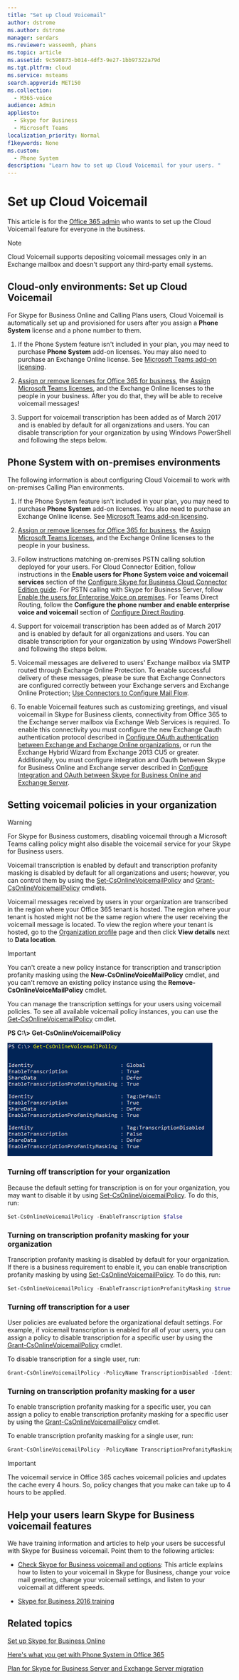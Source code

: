 ```yaml
---
title: "Set up Cloud Voicemail"
author: dstrome
ms.author: dstrome
manager: serdars
ms.reviewer: wasseemh, phans
ms.topic: article
ms.assetid: 9c590873-b014-4df3-9e27-1bb97322a79d
ms.tgt.pltfrm: cloud
ms.service: msteams
search.appverid: MET150
ms.collection: 
  - M365-voice
audience: Admin
appliesto: 
  - Skype for Business
  - Microsoft Teams
localization_priority: Normal
f1keywords: None
ms.custom: 
  - Phone System
description: "Learn how to set up Cloud Voicemail for your users. "
---
```


# Set up Cloud Voicemail

This article is for the [Office 365 admin](https://support.office.com/article/da585eea-f576-4f55-a1e0-87090b6aaa9d) who wants to set up the Cloud Voicemail feature for everyone in the business.

> [!NOTE]
> Cloud Voicemail supports depositing voicemail messages only in an Exchange mailbox and doesn't support any third-party email systems. 

## Cloud-only environments: Set up Cloud Voicemail

For Skype for Business Online and Calling Plans users, Cloud Voicemail is automatically set up and provisioned for users after you assign a **Phone System** license and a phone number to them.
  
1. If the Phone System feature isn't included in your plan, you may need to purchase **Phone System** add-on licenses. You may also need to purchase an Exchange Online license. See [Microsoft Teams add-on licensing](teams-add-on-licensing/microsoft-teams-add-on-licensing.md).
    
2. [Assign or remove licenses for Office 365 for business](https://support.office.com/article/997596b5-4173-4627-b915-36abac6786dc), the [Assign Microsoft Teams licenses](assign-teams-licenses.md), and the Exchange Online licenses to the people in your business. After you do that, they will be able to receive voicemail messages!
    
3. Support for voicemail transcription has been added as of March 2017 and is enabled by default for all organizations and users. You can disable transcription for your organization by using Windows PowerShell and following the steps below.

## Phone System with on-premises environments

The following information is about configuring Cloud Voicemail to work with on-premises Calling Plan environments.
  
1. If the Phone System feature isn't included in your plan, you may need to purchase **Phone System** add-on licenses. You also need to purchase an Exchange Online license. See [Microsoft Teams add-on licensing](teams-add-on-licensing/microsoft-teams-add-on-licensing.md).
    
2. [Assign or remove licenses for Office 365 for business](https://support.office.com/article/997596b5-4173-4627-b915-36abac6786dc), the [Assign Microsoft Teams licenses](assign-teams-licenses.md), and the Exchange Online licenses to the people in your business.
    
3. Follow instructions matching on-premises PSTN calling solution deployed for your users. For Cloud Connector Edition, follow instructions in the **Enable users for Phone System voice and voicemail services** section of the [Configure Skype for Business Cloud Connector Edition guide](https://technet.microsoft.com/library/mt605228.aspx). For PSTN calling with Skype for Business Server, follow [Enable the users for Enterprise Voice on premises](https://docs.microsoft.com/skypeforbusiness/skype-for-business-hybrid-solutions/plan-your-phone-system-cloud-pbx-solution/enable-the-users-for-enterprise-voice-on-premises). For Teams Direct Routing, follow  the **Configure the phone number and enable enterprise voice and voicemail** section of [Configure Direct Routing](https://docs.microsoft.com/microsoftteams/direct-routing-configure#configure-the-phone-number-and-enable-enterprise-voice-and-voicemail).

4. Support for voicemail transcription has been added as of March 2017 and is enabled by default for all organizations and users. You can disable transcription for your organization by using Windows PowerShell and following the steps below.

5. Voicemail messages are delivered to users' Exchange mailbox via SMTP routed through Exchange Online Protection. To enable successful delivery of these messages, please be sure that Exchange Connectors are configured correctly between your Exchange servers and Exchange Online Protection; [Use Connectors to Configure Mail Flow](https://docs.microsoft.com/exchange/mail-flow-best-practices/use-connectors-to-configure-mail-flow/use-connectors-to-configure-mail-flow). 

6. To enable Voicemail features such as customizing greetings, and visual voicemail in Skype for Business clients, connectivity from Office 365 to the Exchange server mailbox via Exchange Web Services is required. To enable this connectivity you must configure the new Exchange Oauth authentication protocol described in [Configure OAuth authentication between Exchange and Exchange Online organizations](https://technet.microsoft.com/library/dn594521(v=exchg.150).aspx), or run the Exchange Hybrid Wizard from Exchange 2013 CU5 or greater. Additionally, you must configure integration and Oauth between Skype for Business Online and Exchange server described in [Configure Integration and OAuth between Skype for Business Online and Exchange Server](https://docs.microsoft.com/skypeforbusiness/deploy/integrate-with-exchange-server/oauth-with-online-and-on-premises). 

## Setting voicemail policies in your organization

> [!WARNING]
> For Skype for Business customers, disabling voicemail through a Microsoft Teams calling policy might also disable the voicemail service for your Skype for Business users.

Voicemail transcription is enabled by default and transcription profanity masking is disabled by default for all organizations and users; however, you can control them by using the [Set-CsOnlineVoicemailPolicy](https://technet.microsoft.com/library/mt798310.aspx) and [Grant-CsOnlineVoicemailPolicy](https://technet.microsoft.com/library/mt798311.aspx) cmdlets.

Voicemail messages received by users in your organization are transcribed in the region where your Office 365 tenant is hosted. The region where your tenant is hosted might not be the same region where the user receiving the voicemail message is located. To view the region where your tenant is hosted, go to the [Organization profile](https://go.microsoft.com/fwlink/p/?linkid=2067339) page and then click **View details** next to **Data location**.

> [!IMPORTANT]
> You can't create a new policy instance for transcription and transcription profanity masking using the **New-CsOnlineVoiceMailPolicy** cmdlet, and you can't remove an existing policy instance using the **Remove-CsOnlineVoiceMailPolicy** cmdlet.

You can manage the transcription settings for your users using voicemail policies. To see all available voicemail policy instances, you can use the [Get-CsOnlineVoicemailPolicy](https://technet.microsoft.com/library/mt798311.aspx) cmdlet.

 **PS C:\\> Get-CsOnlineVoicemailPolicy**
  
![Get-CsOnlineVoiceMailPolicy results window.](media/6cea8310-2d71-4b95-8d36-688472845727.png)
  
### Turning off transcription for your organization

Because the default setting for transcription is on for your organization, you may want to disable it by using [Set-CsOnlineVoicemailPolicy](https://technet.microsoft.com/library/mt798310.aspx). To do this, run:

```PowerShell
Set-CsOnlineVoicemailPolicy -EnableTranscription $false
```

### Turning on transcription profanity masking for your organization

Transcription profanity masking is disabled by default for your organization. If there is a business requirement to enable it, you can enable transcription profanity masking by using [Set-CsOnlineVoicemailPolicy](https://technet.microsoft.com/library/mt798310.aspx). To do this, run:

```PowerShell
Set-CsOnlineVoicemailPolicy -EnableTranscriptionProfanityMasking $true
```

### Turning off transcription for a user

User policies are evaluated before the organizational default settings. For example, if voicemail transcription is enabled for all of your users, you can assign a policy to disable transcription for a specific user by using the [Grant-CsOnlineVoicemailPolicy](https://technet.microsoft.com/library/mt798309.aspx) cmdlet.

To disable transcription for a single user, run:

```PowerShell
Grant-CsOnlineVoicemailPolicy -PolicyName TranscriptionDisabled -Identity sip:amosmar@contoso.com
```

### Turning on transcription profanity masking for a user

To enable transcription profanity masking for a specific user, you can assign a policy to enable transcription profanity masking for a specific user by using the [Grant-CsOnlineVoicemailPolicy](https://technet.microsoft.com/library/mt798309.aspx) cmdlet.

To enable transcription profanity masking for a single user, run:

```PowerShell
Grant-CsOnlineVoicemailPolicy -PolicyName TranscriptionProfanityMaskingEnabled -Identity sip:amosmar@contoso.com
```

> [!IMPORTANT]
> The voicemail service in Office 365 caches voicemail policies and updates the cache every 4 hours. So, policy changes that you make can take up to 4 hours to be applied.

## Help your users learn Skype for Business voicemail features

We have training information and articles to help your users be successful with Skype for Business voicemail. Point them to the following articles:

- [Check Skype for Business voicemail and options](https://support.office.com/article/2deea7f8-831f-4e85-a0d4-b34da55945a8): This article explains how to listen to your voicemail in Skype for Business, change your voice mail greeting, change your voicemail settings, and listen to your voicemail at different speeds.

- [Skype for Business 2016 training](https://support.office.com/article/eb2081bc-fd0a-4eda-94da-5a39f369ee74)

## Related topics
[Set up Skype for Business Online](/skypeforbusiness/set-up-skype-for-business-online/set-up-skype-for-business-online)

[Here's what you get with Phone System in Office 365](here-s-what-you-get-with-phone-system.md)

[Plan for Skype for Business Server and Exchange Server migration](https://docs.microsoft.com/SkypeForBusiness/hybrid/plan-um-migration)


